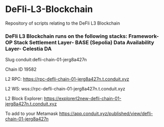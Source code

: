 # DeFli-L3-Blockchain
Repository of scripts relating to the DeFli L3 Blockchain 

### DeFli L3 Blockchain runs on the following stacks: Framework- OP Stack   Settlement Layer- BASE (Sepolia)   Data Availability Layer- Celestia DA 

Slug conduit:defli-chain-01-jerg8a427n 

Chain ID 19582 

L2 RPC: https://rpc-defli-chain-01-jerg8a427n.t.conduit.xyz 

L2 WS: wss://rpc-defli-chain-01-jerg8a427n.t.conduit.xyz 

L2 Block Explorer: https://explorerl2new-defli-chain-01-jerg8a427n.t.conduit.xyz  

To add to your Metamask https://app.conduit.xyz/published/view/defli-chain-01-jerg8a427n 





